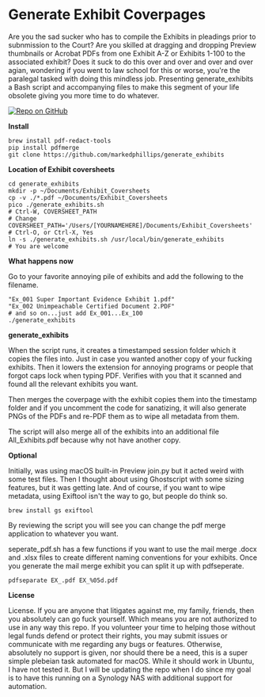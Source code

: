 # Generate Exhibit Coverpages

Are you the sad sucker who has to compile the Exhibits in pleadings prior to subnmission to the Court? Are you skilled at dragging and dropping Preview thumbnails or Acrobat PDFs from one Exhibit A-Z or Exhibits 1-100 to the associated exhibit? Does it suck to do this over and over and over and over agian, wondering if you went to law school for this or worse, you're the paralegal tasked with doing this mindless job.  Presenting generate_exhibits a Bash script and accompanying files to make this segment of your life obsolete giving you more time to do whatever. 

[![Repo on GitHub](https://img.shields.io/badge/repo-GitHub-3D76C2.svg)](https://github.com/YOU/YOUR-REPO)

**Install**

```
brew install pdf-redact-tools
pip install pdfmerge
git clone https://github.com/markedphillips/generate_exhibits
```

**Location of Exhibit coversheets**

```
cd generate_exhibits
mkdir -p ~/Documents/Exhibit_Coversheets
cp -v ./*.pdf ~/Documents/Exhibit_Coversheets
pico ./generate_exhibits.sh
# Ctrl-W, COVERSHEET_PATH
# Change COVERSHEET_PATH='/Users/[YOURNAMEHERE]/Documents/Exhibit_Coversheets'
# Ctrl-O, or Ctrl-X, Yes
ln -s ./generate_exhibits.sh /usr/local/bin/generate_exhibits
# You are welcome
```
**What happens now**

Go to your favorite annoying pile of exhibits and add the following to the filename.

```
"Ex_001 Super Important Evidence Exhibit 1.pdf"
"Ex_002 Unimpeachable Certified Document 2.PDF"
# and so on...just add Ex_001...Ex_100 
./generate_exhibits
```

**generate_exhibits**

When the script runs, it creates a timestamped session folder which it copies the files into. Just in case you wanted another copy of your fucking exhibits. Then it lowers the extension for annoying programs or people that forgot caps lock when typing PDF. Verifies with you that it scanned and found all the relevant exhibits you want. 

Then merges the coverpage with the exhibit copies them into the timestamp folder and if you uncomment the code for sanatizing, it will also generate PNGs of the PDFs and re-PDF them as to wipe all metadata from them. 

The script will also merge all of the exhibits into an additional file All_Exhibits.pdf because why not have another copy. 

**Optional**  

Initially, was using macOS built-in Preview join.py but it acted weird with some test files. Then I thought about using Ghostscript with some sizing features, but it was getting late.  And of course, if you want to wipe metadata, using Exiftool isn't the way to go, but people do think so. 

```
brew install gs exiftool
```

By reviewing the script you will see you can change the pdf merge application to whatever you want.

seperate_pdf.sh has a few functions if you want to use the mail merge .docx and .xlsx files to create different naming conventions for your exhibits. Once you generate the mail merge exhibit you can split it up with pdfseperate.

```
pdfseparate EX_.pdf EX_%05d.pdf
```




**License**

License. If you are anyone that litigates against me, my family, friends, then you absolutely can go fuck yourself. Which means you are not authorized to use in any way this repo. If you volunteer your time to helping those without legal funds defend or protect their rights, you may submit issues or communicate with me regarding any bugs or features. Otherwise, absolutely no support is given, nor should there be a need, this is a super simple plebeian task automated for macOS. While it should work in Ubuntu, I have not tested it. But I will be updating the repo when I do since my goal is to have this running on a Synology NAS with additional support for automation.